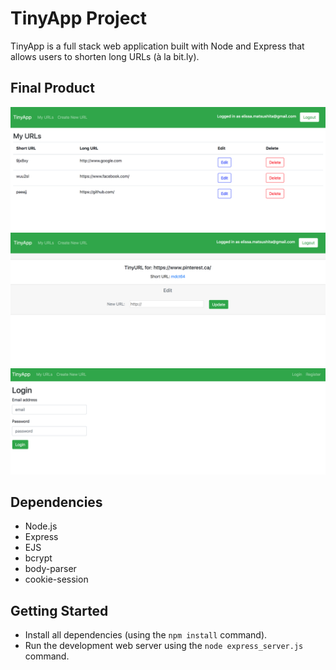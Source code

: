 # TinyApp Project

TinyApp is a full stack web application built with Node and Express that allows users to shorten long URLs (à la bit.ly).

## Final Product

!["MY URLS PAGE: displays a list of long/short URLs the user has created"](https://github.com/ematsushita/tinyapp/blob/master/docs/my-urls.png?raw=true)
!["SHOW URL PAGE: this page wil display immediately after the short URL is created. There is also an option to update the long URL."](https://github.com/ematsushita/tinyapp/blob/master/docs/show-url.png?raw=true)
!["LOGIN PAGE: prompts the user to login with an email and password"](https://github.com/ematsushita/tinyapp/blob/master/docs/urls-login.png?raw=true)

## Dependencies

- Node.js
- Express
- EJS
- bcrypt
- body-parser
- cookie-session

## Getting Started

- Install all dependencies (using the `npm install` command).
- Run the development web server using the `node express_server.js` command.
